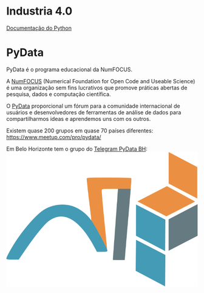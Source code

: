 # Industria 4.0

[Documentação do Python](https://docs.python.org/3/)

# PyData

PyData é o programa educacional da NumFOCUS.

A [NumFOCUS](https://numfocus.org/) (Numerical Foundation for Open Code and Useable Science) é uma organização sem fins lucrativos que promove práticas abertas de pesquisa, dados e computação científica.

O [PyData](https://pydata.org/) proporcional um fórum para a comunidade internacional de usuários e desenvolvedores de ferramentas de análise de dados para compartilharmos ideas e aprendemos uns com os outros.

Existem quase 200 grupos em quase 70 países diferentes: https://www.meetup.com/pro/pydata/

Em Belo Horizonte tem o grupo do [Telegram PyData BH](https://t.me/pydatabh):
![PyData BH](imagens/pydatabh.svg)

